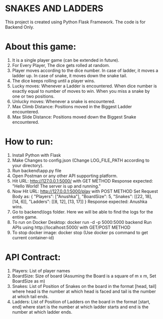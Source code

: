 # SNAKES AND LADDERS
This project is created using Python Flask Framework.
The code is for Backend Only.

# About this game:
1. It is a single player game (can be extended in future).
2. For Every Player, The dice gets rolled at random.
3. Player moves according to the dice number. 
	In case of ladder, it moves a ladder up. 
	In case of snake, it moves down the snake tail.
4. The dice keeps rolling until a player wins.
5. Lucky moves: 
	Whenever a Ladder is encountered.
	When dice number is exactly equal to number of moves to win.
	When you miss a snake by one or two positions.
6. Unlucky moves:
	Whenever a snake is encountered.
7. Max Climb Distance: Positions moved in the Biggest Ladder encountered.
8. Max Slide Distance: Positions moved down the Biggest Snake encountered.

# How to run:
1. Install Python with Flask
2. Make Changes to config.json (Change LOG_FILE_PATH according to your directory).
3. Run backend\app.py file
4. Open Postman or any other API supporting platform.
5. Hit URL: http://127.0.0.1:5000/ with GET METHOD
	Response expected: "Hello World! The server is up and running."
5. Now Hit URL: http://127.0.0.1:5000/play with POST METHOD
	Set Request Body as:
	{
		"Players": ["Anushka"],
		"BoardSize": 5,
		"Snakes": [[22, 18], [14, 6]],
		"Ladders": [[8, 12], [13, 17]]
	}
	Response expected: Anushka wins.
6. Go to backend\logs folder. Here we will be able to find the logs for the entire game.
7. To run on Docker Desktop:
	docker run -d -p 5000:5000 backend
	Run APIs using http://localhost:5000/ with GET/POST METHOD
8. To stop docker image:
	docker stop <container-id>
	(Use docker ps command to get current container-id)

# API Contract:
1. Players: List of player names
2. BoardSize: Size of board (Assuming the Board is a square of m x m, Set BoardSize as m)
3. Snakes: List of Position of Snakes on the board in the format [head, tail] where head is the number at which head is faced and tail is the number at which tail ends.
4. Ladders: List of Position of Ladders on the board in the format [start, end] where start is the number at which ladder starts and end is the number at which ladder ends. 
